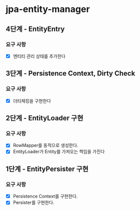 # jpa-entity-manager

## 4단계 - EntityEntry

### 요구 사항

- [X] 엔티티 관리 상태를 추가한다

## 3단계 - Persistence Context, Dirty Check

### 요구 사항

- [X] 더티체킹을 구현한다

## 2단계 - EntityLoader 구현

### 요구 사항

- [X] RowMapper를 동적으로 생성한다.
- [X] EntityLoader가 Entity를 가져오는 책임을 가진다

## 1단계 - EntityPersister 구현

### 요구 사항

- [X] Persistence Context를 구현한다.
- [X] Persister를 구현한다.
